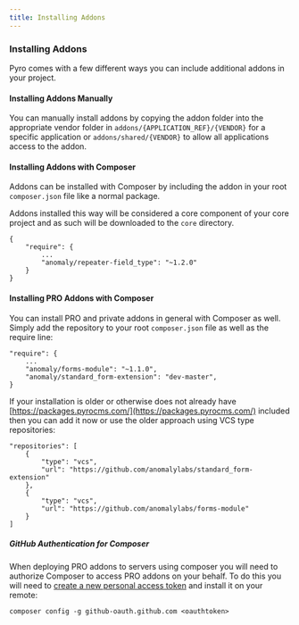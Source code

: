 ```yaml
---
title: Installing Addons  
---
```


### Installing Addons

Pyro comes with a few different ways you can include additional addons in your project.

#### Installing Addons Manually

You can manually install addons by copying the addon folder into the appropriate vendor folder in `addons/{APPLICATION_REF}/{VENDOR}` for a specific application or `addons/shared/{VENDOR}` to allow all applications access to the addon.

#### Installing Addons with Composer

Addons can be installed with Composer by including the addon in your root `composer.json` file like a normal package.

Addons installed this way will be considered a core component of your core project and as such will be downloaded to the `core` directory.

    {
        "require": {
            ...
            "anomaly/repeater-field_type": "~1.2.0"
        }
    }

#### Installing PRO Addons with Composer

You can install PRO and private addons in general with Composer as well. Simply add the repository to your root `composer.json` file as well as the require line:

    "require": {
        ...
        "anomaly/forms-module": "~1.1.0",
        "anomaly/standard_form-extension": "dev-master",
    }

If your installation is older or otherwise does not already have [](https://packages.pyrocms.com/)[https://packages.pyrocms.com/](https://packages.pyrocms.com/) included then you can add it now or use the older approach using VCS type repositories:

    "repositories": [
        {
            "type": "vcs",
            "url": "https://github.com/anomalylabs/standard_form-extension"
        },
        {
            "type": "vcs",
            "url": "https://github.com/anomalylabs/forms-module"
        }
    ]

##### GitHub Authentication for Composer

When deploying PRO addons to servers using composer you will need to authorize Composer to access PRO addons on your behalf. To do this you will need to [create a new personal access token](https://github.com/settings/tokens/new?scopes=repo&description=PyroCMS) and install it on your remote:

    composer config -g github-oauth.github.com <oauthtoken>
